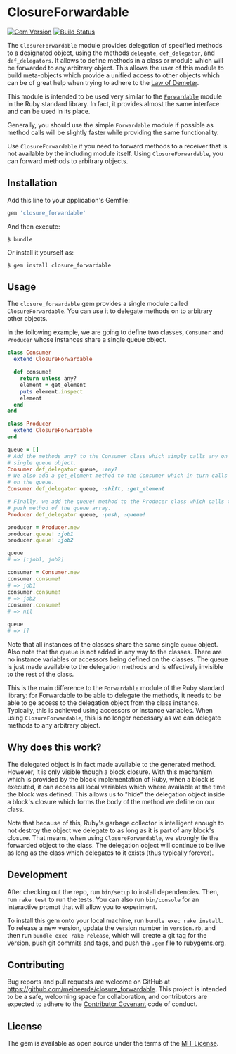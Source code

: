 # ClosureForwardable

[![Gem Version](https://badge.fury.io/rb/closure_forwardable.svg)](https://rubygems.org/gems/closure_forwardable)
[![Build Status](https://travis-ci.org/meineerde/closure_forwardable.svg?branch=master)](http://travis-ci.org/meineerde/closure_forwardable)

The `ClosureForwardable` module provides delegation of specified methods to a designated object, using the methods `delegate`, `def_delegator`, and `def_delegators`. It allows to define methods in a class or module which will be forwarded to any arbitrary object. This allows the user of this module to build meta-objects which provide a unified access to other objects which can be of great help when trying to adhere to the [Law of Demeter](https://en.wikipedia.org/wiki/Law_of_Demeter).

This module is intended to be used very similar to the [`Forwardable`](http://ruby-doc.org/stdlib-2.2.2/libdoc/forwardable/rdoc/Forwardable.html) module in the Ruby standard library. In fact, it provides almost the same interface and can be used in its place.

Generally, you should use the simple `Forwardable` module if possible as method calls will be slightly faster while providing the same functionality.

Use `ClosureForwardable` if you need to forward methods to a receiver that is not available by the including module itself. Using `ClosureForwardable`, you can forward methods to arbitrary objects.

## Installation

Add this line to your application's Gemfile:

```ruby
gem 'closure_forwardable'
```

And then execute:

    $ bundle

Or install it yourself as:

    $ gem install closure_forwardable

## Usage

The `closure_forwardable` gem provides a single module called `ClosureForwardable`. You can use it to delegate methods on to arbitrary other objects.

In the following example, we are going to define two classes, `Consumer` and `Producer` whose instances share a single queue object.

```ruby
class Consumer
  extend ClosureForwardable

  def consume!
    return unless any?
    element = get_element
    puts element.inspect
    element
  end
end

class Producer
  extend ClosureForwardable
end

queue = []
# Add the methods any? to the Consumer class which simply calls any on our
# single queue object.
Consumer.def_delegator queue, :any?
# We also add a get_element method to the Consumer which in turn calls shift
# on the queue.
Consumer.def_delegator queue, :shift, :get_element

# Finally, we add the queue! method to the Producer class which calls the
# push method of the queue array.
Producer.def_delegator queue, :push, :queue!

producer = Producer.new
producer.queue! :job1
producer.queue! :job2

queue
# => [:job1, job2]

consumer = Consumer.new
consumer.consume!
# => job1
consumer.consume!
# => job2
consumer.consume!
# => nil

queue
# => []
```

Note that all instances of the classes share the same single `queue` object. Also note that the queue is not added in any way to the classes. There are no instance variables or accessors being defined on the classes. The queue is just made available to the delegation methods and is effectively invisible to the rest of the class.

This is the main difference to the `Forwardable` module of the Ruby standard library: for Forwardable to be able to delegate the methods, it needs to be able to ge access to the delegation object from
the class instance. Typically, this is achieved using accessors or instance variables. When using `ClosureForwardable`, this is no longer necessary as we can delegate methods to any arbitrary object.

## Why does this work?

The delegated object is in fact made available to the generated method. However, it is only visible though a block closure. With this mechanism which is provided by the block implementation of Ruby, when a block is executed, it can access all local variables which where available at the time the block was defined. This allows us to "hide" the delegation object inside a block's closure which forms the body of the method we define on our class.

Note that because of this, Ruby's garbage collector is intelligent enough to not destroy the object we delegate to as long as it is part of any block's closure. That means, when using `ClosureForwardable`, we strongly tie the forwarded object to the class. The delegation object will continue to be live as long as the class which delegates to it exists (thus typically forever).

## Development

After checking out the repo, run `bin/setup` to install dependencies. Then, run `rake test` to run the tests. You can also run `bin/console` for an interactive prompt that will allow you to experiment.

To install this gem onto your local machine, run `bundle exec rake install`. To release a new version, update the version number in `version.rb`, and then run `bundle exec rake release`, which will create a git tag for the version, push git commits and tags, and push the `.gem` file to [rubygems.org](https://rubygems.org).

## Contributing

Bug reports and pull requests are welcome on GitHub at https://github.com/meineerde/closure_forwardable. This project is intended to be a safe, welcoming space for collaboration, and contributors are expected to adhere to the [Contributor Covenant](contributor-covenant.org) code of conduct.


## License

The gem is available as open source under the terms of the [MIT License](http://opensource.org/licenses/MIT).
